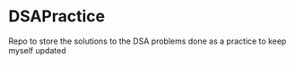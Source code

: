 # DSAPractice
Repo to store the solutions to the DSA problems done as a practice to keep myself updated

